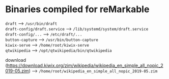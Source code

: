 # Binaries compiled for reMarkable

`draft` --> `/usr/bin/draft`<br/>
`draft-config/draft.service` --> `/lib/systemd/system/draft.service`<br/>
`draft-config/...` --> `/etc/draft/...`<br/>
`button-capture` --> `/usr/bin/button-capture`<br/>
`kiwix-serve` --> `/home/root/kiwix-serve`<br/>
`qtwikipedia` --> `/opt/qtwikipedia/bin/qtwikipedia`<br/>

download (https://download.kiwix.org/zim/wikipedia/wikipedia_en_simple_all_nopic_2019-05.zim)   --> `/home/root/wikipedia_en_simple_all_nopic_2019-05.zim`
